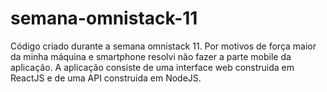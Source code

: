 # semana-omnistack-11
Código criado durante a semana omnistack 11. Por motivos de força maior da minha máquina e smartphone resolvi não fazer a parte mobile da 
aplicação. 
A aplicação consiste de uma interface web construida em ReactJS e de uma API construida em NodeJS.
